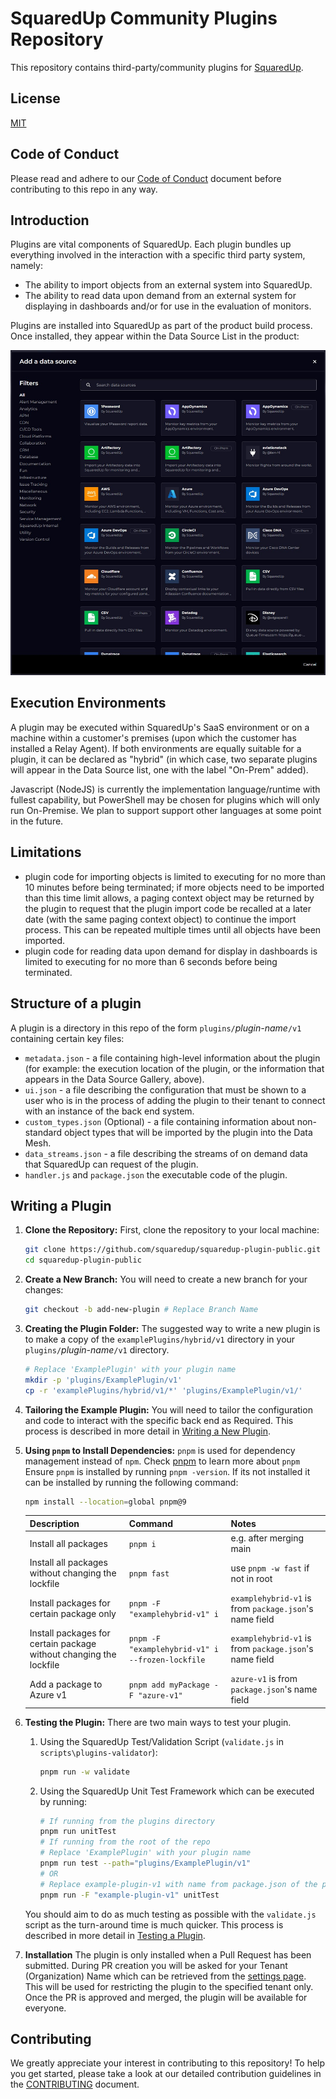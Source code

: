 # SquaredUp Community Plugins Repository

This repository contains third-party/community plugins for [SquaredUp](https://squaredup.com).

## License

[MIT](https://choosealicense.com/licenses/mit/)

## Code of Conduct

Please read and adhere to our [Code of Conduct](./CODE_OF_CONDUCT.md) document before contributing to this repo in any way.

## Introduction

Plugins are vital components of SquaredUp. Each plugin bundles up everything involved in the interaction with a specific third party system, namely:

- The ability to import objects from an external system into SquaredUp.
- The ability to read data upon demand from an external system for displaying in dashboards and/or for use in the evaluation of monitors.

Plugins are installed into SquaredUp as part of the product build process. Once installed, they appear within the Data Source List in the product:

![DataSourceList](docs/images/DataSourceGallery.jpg)

## Execution Environments

A plugin may be executed within SquaredUp's SaaS environment or on a machine within a customer's premises (upon which the customer has installed a Relay Agent). If both environments are equally suitable for a plugin, it can
be declared as "hybrid" (in which case, two separate plugins will appear in the Data Source list, one with the label "On-Prem" added).

Javascript (NodeJS) is currently the implementation language/runtime with fullest capability, but PowerShell may be chosen for plugins which will only run On-Premise. We plan to support support other languages at some point in the future.

## Limitations

- plugin code for importing objects is limited to executing for no more than 10 minutes before being terminated; if more objects need to be imported than this time limit allows, a paging context object may be returned by the plugin to request that the plugin import code be recalled at a later date (with the same paging context object) to continue the import process. This can be repeated multiple times until all objects have been imported.
- plugin code for reading data upon demand for display in dashboards is limited to executing for no more than 6 seconds before being terminated.

## Structure of a plugin

A plugin is a directory in this repo of the form `plugins/`_plugin-name_`/v1` containing certain key files:

- `metadata.json` - a file containing high-level information about the plugin (for example: the execution location of the plugin, or the information that appears in the Data Source Gallery, above).
- `ui.json` - a file describing the configuration that must be shown to a user who is in the process of adding the plugin to their tenant to connect with an instance of the back end system.
- `custom_types.json` (Optional) - a file containing information about non-standard object types that will be imported by the plugin into the Data Mesh.
- `data_streams.json` - a file describing the streams of on demand data that SquaredUp can request of the plugin.
- `handler.js` and `package.json` the executable code of the plugin.

## Writing a Plugin

1. **Clone the Repository:**
    First, clone the repository to your local machine:

    ```bash
    git clone https://github.com/squaredup/squaredup-plugin-public.git
    cd squaredup-plugin-public
    ```

2. **Create a New Branch:**
    You will need to create a new branch for your changes:

    ```bash
    git checkout -b add-new-plugin # Replace Branch Name
    ```

3. **Creating the Plugin Folder:**
    The suggested way to write a new plugin is to make a copy of the `examplePlugins/hybrid/v1` directory in your `plugins/`_plugin-name_`/v1` directory.

   ```bash
   # Replace 'ExamplePlugin' with your plugin name
   mkdir -p 'plugins/ExamplePlugin/v1'
   cp -r 'examplePlugins/hybrid/v1/*' 'plugins/ExamplePlugin/v1/'
   ```

4. **Tailoring the Example Plugin:**
    You will need to tailor the configuration and code to interact with the specific back end as Required.
    This process is described in more detail in [Writing a New Plugin](docs/writingANewPlugin.md).
5. **Using `pnpm` to Install Dependencies:**
    `pnpm` is used for dependency management instead of `npm`. Check [pnpm](https://pnpm.io/pnpm-cli) to learn more about `pnpm`
    Ensure `pnpm` is installed by running `pnpm -version`. If its not installed it can be installed by running the following command:

    ```bash
    npm install --location=global pnpm@9
    ```

    | **Description**                 | **Command**                 | **Notes**                              |
    | ------------------------------- | --------------------------- | -------------------------------------- |
    | Install all packages                               | `pnpm i`     | e.g. after merging main                |
    | Install all packages without changing the lockfile | `pnpm fast`  | use `pnpm -w fast` if not in root      |
    | Install packages for certain package only | `pnpm -F "examplehybrid-v1" i` | `examplehybrid-v1` is from `package.json`'s name field |
    | Install packages for certain package without changing the lockfile | `pnpm -F "examplehybrid-v1" i --frozen-lockfile` | `examplehybrid-v1` is from `package.json`'s name field |
    | Add a package to Azure v1 | `pnpm add myPackage -F "azure-v1"` | `azure-v1` is from `package.json`'s name field |

6. **Testing the Plugin:** There are two main ways to test your plugin.
      1. Using the SquaredUp Test/Validation Script (`validate.js` in `scripts\plugins-validator`):

          ```bash
          pnpm run -w validate
          ```

      2. Using the SquaredUp Unit Test Framework which can be executed by running:

          ```bash
          # If running from the plugins directory
          pnpm run unitTest
          # If running from the root of the repo
          # Replace 'ExamplePlugin' with your plugin name
          pnpm run test --path="plugins/ExamplePlugin/v1"
          # OR
          # Replace example-plugin-v1 with name from package.json of the plugin you are interested in
          pnpm run -F "example-plugin-v1" unitTest
          ```

      You should aim to do as much testing as possible with the `validate.js` script as the turn-around time is much quicker.
      This process is described in more detail in [Testing a Plugin](docs/testingAPlugin.md).
7. **Installation**
    The plugin is only installed when a Pull Request has been submitted. During PR creation you will be
    asked for your Tenant (Organization) Name which can be retrieved from the [settings page](https://app.squaredup.com/settings/organization).
    This will be used for restricting the plugin to the specified tenant only.
    Once the PR is approved and merged, the plugin will be available for everyone.

## Contributing

We greatly appreciate your interest in contributing to this repository! To help you get started, please take a look at our detailed contribution guidelines in the [CONTRIBUTING](CONTRIBUTING.md) document.
